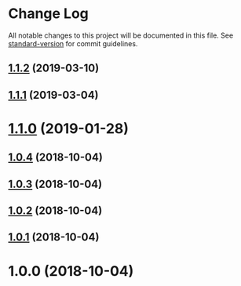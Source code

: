 # Change Log

All notable changes to this project will be documented in this file. See [standard-version](https://github.com/conventional-changelog/standard-version) for commit guidelines.

<a name="1.1.2"></a>
## [1.1.2](https://github.com/potato4d/nuxt-basic-auth-module/compare/v1.1.1...v1.1.2) (2019-03-10)



<a name="1.1.1"></a>
## [1.1.1](https://github.com/potato4d/nuxt-basic-auth-module/compare/v1.1.0...v1.1.1) (2019-03-04)



<a name="1.1.0"></a>
# [1.1.0](https://github.com/potato4d/nuxt-basic-auth-module/compare/v1.0.4...v1.1.0) (2019-01-28)



<a name="1.0.4"></a>
## [1.0.4](https://github.com/potato4d/nuxt-basic-auth-module/compare/v1.0.3...v1.0.4) (2018-10-04)



<a name="1.0.3"></a>
## [1.0.3](https://github.com/potato4d/nuxt-basic-auth-module/compare/v1.0.2...v1.0.3) (2018-10-04)



<a name="1.0.2"></a>
## [1.0.2](https://github.com/potato4d/nuxt-basic-auth-module/compare/v1.0.1...v1.0.2) (2018-10-04)



<a name="1.0.1"></a>
## [1.0.1](https://github.com/potato4d/nuxt-basic-auth-module/compare/v1.0.0...v1.0.1) (2018-10-04)



<a name="1.0.0"></a>
# 1.0.0 (2018-10-04)
